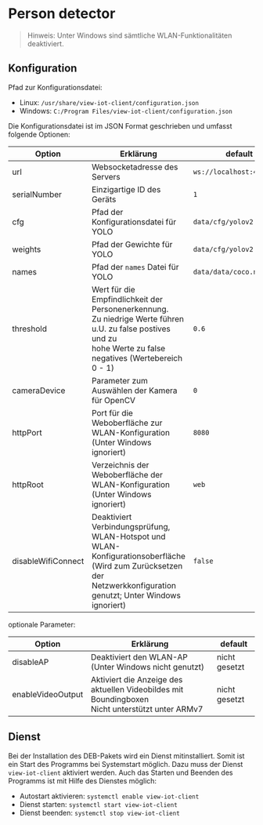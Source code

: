 # Person detector

> Hinweis: Unter Windows sind sämtliche WLAN-Funktionalitäten deaktiviert.

## Konfiguration

Pfad zur Konfigurationsdatei:

* Linux: `/usr/share/view-iot-client/configuration.json`
* Windows: `C:/Program Files/view-iot-client/configuration.json`

Die Konfigurationsdatei ist im JSON Format geschrieben und umfasst folgende Optionen:

| Option | Erklärung | default |
| ------ | ------ | ------ |
| url | Websocketadresse des Servers | `ws://localhost:4711` |
| serialNumber | Einzigartige ID des Geräts | `1` |
| cfg | Pfad der Konfigurationsdatei für YOLO | `data/cfg/yolov2.cfg` |
| weights | Pfad der Gewichte für YOLO | `data/cfg/yolov2.weights` |
| names | Pfad der `names` Datei für YOLO | `data/data/coco.names` |
| threshold | Wert für die Empfindlichkeit der Personenerkennung.</br> Zu niedrige Werte führen u.U. zu false postives und zu </br> hohe Werte zu false negatives (Wertebereich 0 - 1) | `0.6` |
| cameraDevice | Parameter zum Auswählen der Kamera für OpenCV | `0` |
| httpPort | Port für die Weboberfläche zur WLAN-Konfiguration (Unter Windows ignoriert) | `8080` |
| httpRoot | Verzeichnis der Weboberfläche der WLAN-Konfiguration (Unter Windows ignoriert) | `web` |
| disableWifiConnect | Deaktiviert Verbindungsprüfung, WLAN-Hotspot und WLAN-Konfigurationsoberfläche </br> (Wird zum Zurücksetzen der Netzwerkkonfiguration genutzt; Unter Windows ignoriert) | `false` |

optionale Parameter:

| Option | Erklärung | default |
| ------ | ------ | ------ |
| disableAP | Deaktiviert den WLAN-AP (Unter Windows nicht genutzt) | nicht gesetzt |
| enableVideoOutput | Aktiviert die Anzeige des aktuellen Videobildes mit Boundingboxen </br> Nicht unterstützt unter ARMv7 | nicht gesetzt |

## Dienst

Bei der Installation des DEB-Pakets wird ein Dienst mitinstalliert. Somit ist ein Start des Programms bei Systemstart möglich. Dazu muss der Dienst `view-iot-client` aktiviert werden.
Auch das Starten und Beenden des Programms ist mit Hilfe des Dienstes möglich:

* Autostart aktivieren: `systemctl enable view-iot-client`
* Dienst starten: `systemctl start view-iot-client`
* Dienst beenden: `systemctl stop view-iot-client`